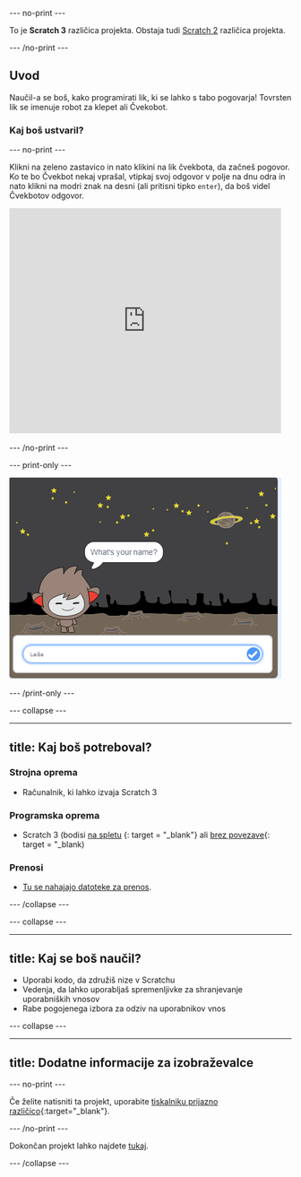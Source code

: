 \--- no-print \---

To je **Scratch 3** različica projekta. Obstaja tudi [Scratch 2](https://projects.raspberrypi.org/en/projects/chatbot-scratch2) različica projekta.

\--- /no-print \---

## Uvod

Naučil-a se boš, kako programirati lik, ki se lahko s tabo pogovarja! Tovrsten lik se imenuje robot za klepet ali Čvekobot.

### Kaj boš ustvaril?

\--- no-print \---

Klikni na zeleno zastavico in nato klikini na lik čvekbota, da začneš pogovor. Ko te bo Čvekbot nekaj vprašal, vtipkaj svoj odgovor v polje na dnu odra in nato klikni na modri znak na desni (ali pritisni tipko `enter`), da boš videl Čvekbotov odgovor.

<div class="scratch-preview">
  <iframe allowtransparency="true" width="485" height="402" src="https://scratch.mit.edu/projects/embed/248864190/?autostart=false" 
  frameborder="0" scrolling="no"></iframe>
</div>

\--- /no-print \---

\--- print-only \---

![dokončan projekt](images/chatbot-preview.png)

\--- /print-only \---

\--- collapse \---

* * *

## title: Kaj boš potreboval?

### Strojna oprema

- Računalnik, ki lahko izvaja Scratch 3

### Programska oprema

- Scratch 3 (bodisi [na spletu](https://rpf.io/scratchon) {: target = "_blank"} ali [brez povezave](https://rpf.io/scratchoff){: target = "_blank)

### Prenosi

- [Tu se nahajajo datoteke za prenos](http://rpf.io/p/en/chatbot-go).

\--- /collapse \---

\--- collapse \---

* * *

## title: Kaj se boš naučil?

- Uporabi kodo, da združiš nize v Scratchu
- Vedenja, da lahko uporabljaš spremenljivke za shranjevanje uporabniških vnosov
- Rabe pogojenega izbora za odziv na uporabnikov vnos

\--- collapse \---

* * *

## title: Dodatne informacije za izobraževalce

\--- no-print \---

Če želite natisniti ta projekt, uporabite [tiskalniku prijazno različico](https://projects.raspberrypi.org/en/projects/chatbot/print){:target="_blank"}.

\--- /no-print \---

Dokončan projekt lahko najdete [tukaj](http://rpf.io/p/en/chatbot-get).

\--- /collapse \---